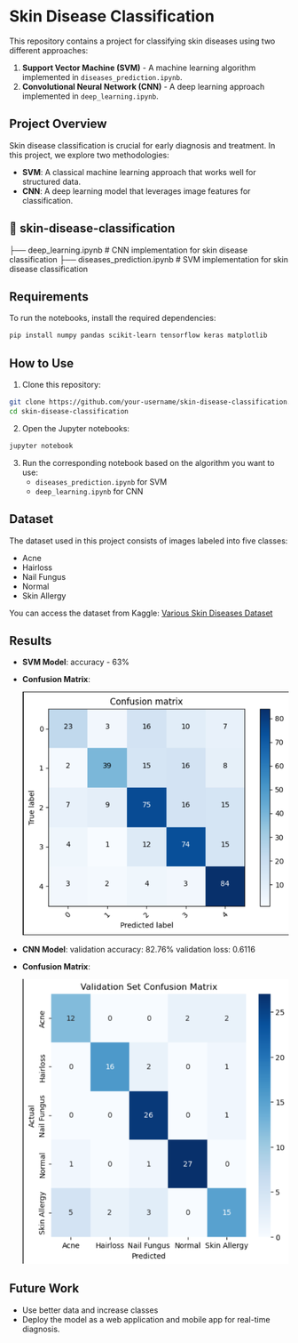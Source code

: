 # Skin Disease Classification

This repository contains a project for classifying skin diseases using two different approaches:
1. **Support Vector Machine (SVM)** - A machine learning algorithm implemented in `diseases_prediction.ipynb`.
2. **Convolutional Neural Network (CNN)** - A deep learning approach implemented in `deep_learning.ipynb`.

## Project Overview
Skin disease classification is crucial for early diagnosis and treatment. In this project, we explore two methodologies:
- **SVM**: A classical machine learning approach that works well for structured data.
- **CNN**: A deep learning model that leverages image features for classification.


## 📂 skin-disease-classification
├── deep_learning.ipynb          # CNN implementation for skin disease classification
├── diseases_prediction.ipynb    # SVM implementation for skin disease classification
                 


## Requirements
To run the notebooks, install the required dependencies:
```bash
pip install numpy pandas scikit-learn tensorflow keras matplotlib
```

## How to Use
1. Clone this repository:
```bash
git clone https://github.com/your-username/skin-disease-classification.git
cd skin-disease-classification
```
2. Open the Jupyter notebooks:
```bash
jupyter notebook
```
3. Run the corresponding notebook based on the algorithm you want to use:
   - `diseases_prediction.ipynb` for SVM
   - `deep_learning.ipynb` for CNN

## Dataset
The dataset used in this project consists of images labeled into five classes:
- Acne
- Hairloss
- Nail Fungus
- Normal
- Skin Allergy

You can access the dataset from Kaggle: [Various Skin Diseases Dataset](https://www.kaggle.com/datasets/akshitmadan/various-skin-diseases-dataset)

## Results
- **SVM Model**:
  accuracy - 63%
- **Confusion Matrix**:
  
  ![SVM Confusion Matrix](SVM_Confusion_Matrix.png)
  
- **CNN Model**:
  validation accuracy: 82.76%
  validation loss: 0.6116
- **Confusion Matrix**:
  
  ![CNN Confusion matrix](CNN_Confusion_Matrix.png)
   

## Future Work
- Use better data and increase classes
- Deploy the model as a web application and mobile app for real-time diagnosis.








